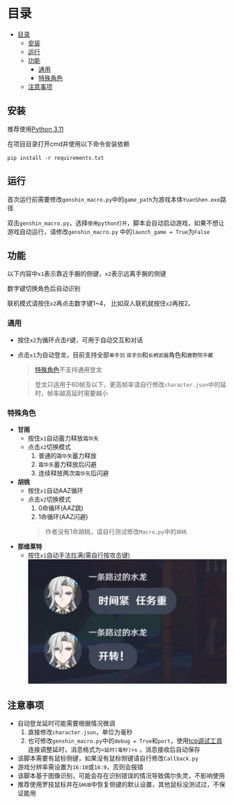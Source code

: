 # 目录

<!-- TOC -->
* [目录](#目录)
  * [安装](#安装)
  * [运行](#运行)
  * [功能](#功能)
    * [通用](#通用)
    * [特殊角色](#特殊角色)
  * [注意事项](#注意事项)
<!-- TOC -->

## 安装

推荐使用[Python 3.11](https://www.python.org/downloads/release/python-3117/)

在项目目录打开cmd并使用以下命令安装依赖

```shell
pip install -r requirements.txt
```

## 运行

首次运行前需要修改`genshin_macro.py`中的`game_path`为游戏本体`YuanShen.exe`路径

双击`genshin_macro.py`，选择`使用python打开`，脚本会自动启动游戏，如果不想让游戏自动运行，请修改`genshin_macro.py`
中的`launch_game = True`为`False`

## 功能

以下内容中`x1`表示靠近手腕的侧键，`x2`表示远离手腕的侧键

数字键切换角色后自动识别

联机模式请按住`x2`再点击数字键1~4， 比如双人联机就按住`x2`再按2。

### 通用

- 按住`x2`为循环点击`F`键，可用于自动交互和对话
- 点击`x1`为自动登龙，目前支持全部`单手剑` `双手剑`和`长柄武器`角色和`鹿野院平藏`
  > [特殊角色](#特殊角色)不支持通用登龙

  > 登龙只适用于60帧及以下，更高帧率请自行修改`character.json`中的延时，帧率越高延时需要越小

### 特殊角色

- **甘雨**
    - 按住`x1`自动蓄力释放`霜华矢`
    - 点击`x2`切换模式
        1. 普通的`霜华矢`蓄力释放
        2. `霜华矢`蓄力释放后闪避
        3. 连续释放两次`霜华矢`后闪避
- **胡桃**
    - 按住`x1`自动AAZ循环
    - 点击`x2`切换模式
        1. 0命循环(AAZ跳)
        2. 1命循环(AAZ闪避)
      > 作者没有1命胡桃，请自行测试修改`Macro.py`中的`胡桃`
- **那维莱特**
    - 按住`x1`自动手法拉满(需自行按攻击键)
      ![开转](/assets/img/开转！.jpg)

## 注意事项

- 自动登龙延时可能需要根据情况微调
    1. 直接修改`character.json`，单位为毫秒
    2. 也可修改`genshin_macro.py`中的`debug = True`和`port`，使用[tcp调试工具](https://play.google.com/store/apps/details?id=com.hardcodedjoy.tcpclient&hl=en_US&pli=1)连接调整延时，消息格式为`<延时(毫秒)>s`
       ，消息接收后自动保存
- 该脚本需要有鼠标侧键，如果没有鼠标侧键请自行修改`Callback.py`
- 游戏分辨率需设置为`16:10`或`16:9`，否则会报错
- 该脚本基于图像识别，可能会存在识别错误的情况导致偶尔失灵，不影响使用
- 推荐使用罗技鼠标并在`GHUB`中恢复侧键的默认设置，其他鼠标没测试过，不保证能用